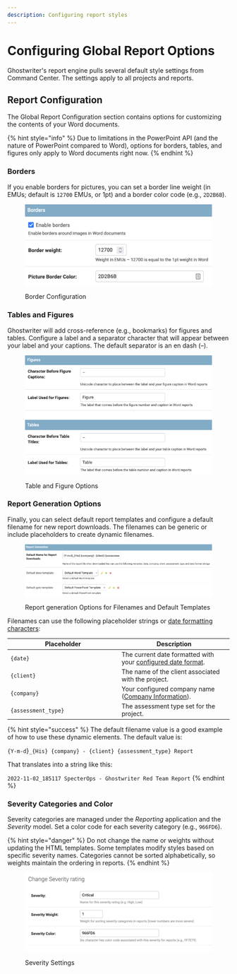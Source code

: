 ```yaml
---
description: Configuring report styles
---
```


# Configuring Global Report Options

Ghostwriter's report engine pulls several default style settings from Command Center. The settings apply to all projects and reports.

## Report Configuration

The Global Report Configuration section contains options for customizing the contents of your Word documents.

{% hint style="info" %}
Due to limitations in the PowerPoint API (and the nature of PowerPoint compared to Word), options for borders, tables, and figures only apply to Word documents right now.
{% endhint %}

### Borders

If you enable borders for pictures, you can set a border line weight (in EMUs; default is `12700` EMUs, or 1pt) and a border color code (e.g., `2D2B6B`).

<figure><img src="../.gitbook/assets/image (55).png" alt="Border configuration options"><figcaption><p>Border Configuration</p></figcaption></figure>

### Tables and Figures

Ghostwriter will add cross-reference (e.g., bookmarks) for figures and tables. Configure a label and a separator character that will appear between your label and your captions. The default separator is an en dash (–).

<figure><img src="../.gitbook/assets/image (52).png" alt="Table and figure options"><figcaption><p>Table and Figure Options</p></figcaption></figure>

### Report Generation Options

Finally, you can select default report templates and configure a default filename for new report downloads. The filenames can be generic or include placeholders to create dynamic filenames.

<figure><img src="../.gitbook/assets/image (46).png" alt="Report generation options for filename and templates"><figcaption><p>Report generation Options for Filenames and Default Templates</p></figcaption></figure>

Filenames can use the following placeholder strings or [date formatting characters](https://docs.djangoproject.com/en/4.1/ref/templates/builtins/#date):

<table><thead><tr><th width="238">Placeholder</th><th>Description</th></tr></thead><tbody><tr><td><code>{date}</code></td><td>The current date formatted with your <a href="https://www.ghostwriter.wiki/getting-started/quickstart#customizing-the-date-format">configured date format</a>.</td></tr><tr><td><code>{client}</code></td><td>The name of the client associated with the project.</td></tr><tr><td><code>{company}</code></td><td>Your configured company name (<a href="personalizing-company-information.md">Company Information</a>).</td></tr><tr><td><code>{assessment_type}</code></td><td>The assessment type set for the project.</td></tr></tbody></table>

{% hint style="success" %}
The default filename value is a good example of how to use these dynamic elements. The default value is:

`{Y-m-d`}`_{His} {company} - {client} {assessment_type} Report`

That translates into a string like this:

`2022-11-02_185117 SpecterOps - Ghostwriter Red Team Report`
{% endhint %}

### Severity Categories and Color

Severity categories are managed under the _Reporting_ application and the _Severity_ model. Set a color code for each severity category (e.g., `966FD6`).

{% hint style="danger" %}
Do not change the name or weights without updating the HTML templates. Some templates modify styles based on specific severity names. Categories cannot be sorted alphabetically, so weights maintain the ordering in reports.
{% endhint %}

<figure><img src="../.gitbook/assets/image (45).png" alt="Severity settings for name, weight, and color"><figcaption><p>Severity Settings</p></figcaption></figure>
